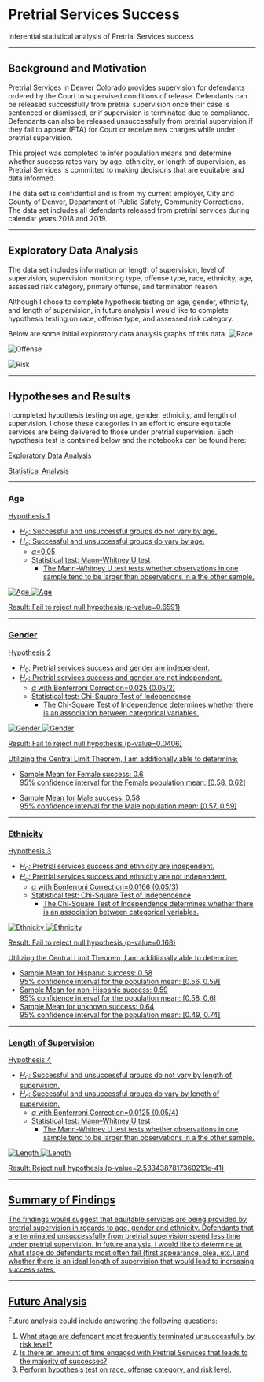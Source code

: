# Pretrial Services Success
Inferential statistical analysis of Pretrial Services success 

***

## Background and Motivation
Pretrial Services in Denver Colorado provides supervision for defendants ordered by the Court to supervised conditions of release. Defendants can be released successfully from pretrial supervision once their case is sentenced or dismissed, or if supervision is terminated due to compliance. Defendants can also be released unsuccessfully from pretrial supervision if they fail to appear (FTA) for Court or receive new charges while under pretrial supervision.

This project was completed to infer population means and determine whether success rates vary by age, ethnicity, or length of supervision, as Pretrial Services is committed to making decisions that are equitable and data informed.

The data set is confidential and is from my current employer, City and County of Denver, Department of Public Safety, Community Corrections.  The data set includes all defendants released from pretrial services during calendar years 2018 and 2019. 

***

## Exploratory Data Analysis
The data set includes information on length of supervision, level of supervision, supervision monitoring type, offense type, race, ethnicity, age, assessed risk category, primary offense, and termination reason.

Although I chose to complete hypothesis testing on age, gender, ethnicity, and length of supervision, in future analysis I would like to complete hypothesis testing on race, offense type, and assessed risk category.  

Below are some initial exploratory data analysis graphs of this data. 
![Race](EDA/EDA_images/Race_EDA.png)

![Offense](EDA/EDA_images/Offense_EDA.png)

![Risk](EDA/EDA_images/risk_EDA.png)

***

## Hypotheses and Results 

I completed hypothesis testing on age, gender, ethnicity, and length of supervision.  I chose these categories in an effort to ensure equitable services are being delivered to those under pretrial supervision.  Each hypothesis test is contained below and the notebooks can be found here:

[Exploratory Data Analysis](EDA/exploratory_data_analysis.ipynb)

[Statistical Analysis](statistical_analysis.ipynb)<br>

***
### Age <br>
<u>Hypothesis 1<u>
* $H_0$: Successful and unsuccessful groups do not vary by age.<br>
* $H_a$: Successful and unsuccessful groups do vary by age.<br>
    * $\alpha$=0.05<br>
    * Statistical test: Mann–Whitney U test<br>
        * The Mann-Whitney U test tests whether observations in one sample tend to be larger than observations in a the other sample.

![Age](EDA/EDA_images/Age_EDA.png) ![Age](images/Age.png)


Result: Fail to reject null hypothesis (p-value=0.6591)
***
### Gender
<u>Hypothesis 2 <u>
* $H_0$: Pretrial services success and gender are independent.<br>
* $H_a$: Pretrial services success and gender are not independent.<br>
    * $\alpha$ with Bonferroni Correction=0.025 (0.05/2)<br>
    * Statistical test: Chi-Square Test of Independence <br>
        * The Chi-Square Test of Independence determines whether there is an association between categorical variables.

![Gender](EDA/EDA_images/Gender_EDA.png) ![Gender](images/Gender.png)

Result: Fail to reject null hypothesis (p-value=0.0406)
    
Utilizing the Central Limit Theorem, I am additionally able to determine:<br>
* Sample Mean for Female success: 0.6<br>
95% confidence interval for the Female population mean: [0.58, 0.62]<br>
    
* Sample Mean for Male success: 0.58<br>
95% confidence interval for the Male population mean: [0.57, 0.59]<br>
***
### Ethnicity
<u>Hypothesis 3<u>
* $H_0$: Pretrial services success and ethnicity are independent.<br>
* $H_a$: Pretrial services success and ethnicity are not independent.<br>
    * $\alpha$ with Bonferroni Correction=0.0166 (0.05/3)<br>
    * Statistical test: Chi-Square Test of Independence <br>
        * The Chi-Square Test of Independence determines whether there is an association between categorical variables.

![Ethnicity](EDA/EDA_images/Ethnicity_EDA.png) ![Ethnicity](images/Ethnicity.png)
    
    
Result: Fail to reject null hypothesis (p-value=0.168)
    
Utilizing the Central Limit Theorem, I am additionally able to determine:<br>
    
* Sample Mean for Hispanic success: 0.58<br>
95% confidence interval for the population mean: [0.56, 0.59]<br>
* Sample Mean for non-Hispanic success: 0.59<br>
95% confidence interval for the population mean: [0.58, 0.6]<br>
* Sample Mean for unknown success: 0.64<br>
95% confidence interval for the population mean: [0.49, 0.74]<br>
***  
### Length of Supervision
<u>Hypothesis 4<u>
* $H_0$: Successful and unsuccessful groups do not vary by length of supervision.<br>
* $H_a$: Successful and unsuccessful groups do vary by length of supervision.<br>
    * $\alpha$ with Bonferroni Correction=0.0125 (0.05/4)<br>
    * Statistical test: Mann–Whitney U test<br>
        * The Mann-Whitney U test tests whether observations in one sample tend to be larger than observations in a the other sample.
    

![Length](EDA/EDA_images/Length_EDA.png)
![Length](images/Length.png)
     
Result: Reject null hypothesis (p-value=2.5334387817360213e-41)
    
***

## Summary of Findings
The findings would suggest that equitable services are being provided by pretrial supervision in regards to age, gender and ethnicity.  Defendants that are terminated unsuccessfully from pretrial supervision spend less time under pretrial supervision.  In future analysis, I would like to determine at what stage do defendants most often fail (first appearance, plea, etc.) and whether there is an ideal length of supervision that would lead to increasing success rates.
***

## Future Analysis
Future analysis could include answering the following questions:
1. What stage are defendant most frequently terminated unsuccessfully by risk level?
2. Is there an amount of time engaged with Pretrial Services that leads to the majority of successes?
3. Perform hypothesis test on race, offense category, and risk level.